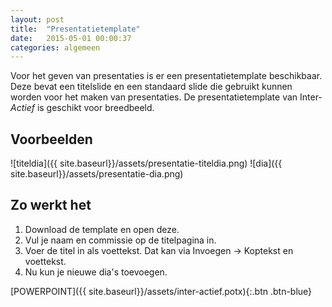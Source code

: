 ```yaml
---
layout: post
title:  "Presentatietemplate"
date:   2015-05-01 00:00:37
categories: algemeen
---
```

Voor het geven van presentaties is er een presentatietemplate beschikbaar. Deze bevat een titelslide en een standaard
slide die gebruikt kunnen worden voor het maken van presentaties. De presentatietemplate van Inter-*Actief* is geschikt
 voor breedbeeld.

Voorbeelden
-----------
![titeldia]({{ site.baseurl}}/assets/presentatie-titeldia.png)
![dia]({{ site.baseurl}}/assets/presentatie-dia.png)

Zo werkt het
------------
1. Download de template en open deze.
2. Vul je naam en commissie op de titelpagina in.
3. Voer de titel in als voettekst. Dat kan via Invoegen -> Koptekst en voettekst.
4. Nu kun je nieuwe dia's toevoegen.

[POWERPOINT]({{ site.baseurl}}/assets/inter-actief.potx){:.btn .btn-blue}